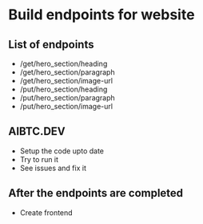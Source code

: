 # Build endpoints for website

## List of endpoints
- /get/hero_section/heading
- /get/hero_section/paragraph
- /get/hero_section/image-url
- /put/hero_section/heading
- /put/hero_section/paragraph
- /put/hero_section/image-url

## AIBTC.DEV
- Setup the code upto date
- Try to run it
- See issues and fix it

## After the endpoints are completed
- Create frontend 